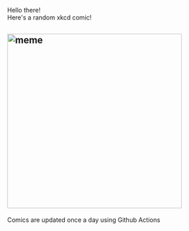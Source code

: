 Hello there! <br>Here's a random xkcd comic!<br>
## <img src="https://imgs.xkcd.com/comics/valentine.jpg" alt="meme" width="400"/><br>
Comics are updated once a day using Github Actions